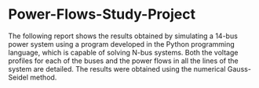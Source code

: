 # Power-Flows-Study-Project
The following report shows the results obtained by simulating a 14-bus power system using a program developed in the Python programming language, which is capable of solving N-bus systems. Both the voltage profiles for each of the buses and the power flows in all the lines of the system are detailed. The results were obtained using the numerical Gauss-Seidel method.
